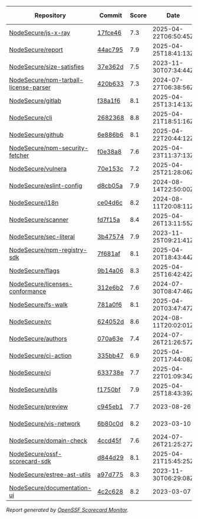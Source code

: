 <!-- OPENSSF-SCORECARD-MONITOR:START -->

| Repository | Commit | Score | Date | Score Delta | Report | StepSecurity |
| -- | -- | -- | -- | -- | -- | -- |
| [NodeSecure/js-x-ray](https://github.com/NodeSecure/js-x-ray) | [17fce46](https://github.com/NodeSecure/js-x-ray/commit/17fce46c1fc9a84eab9ee15d3316c1ee136964ba) | 7.3 | 2025-04-22T06:50:45Z | 0 / [Details](https://ossf.github.io/scorecard-visualizer/#/projects/github.com/NodeSecure/js-x-ray/compare/17fce46c1fc9a84eab9ee15d3316c1ee136964ba/17fce46c1fc9a84eab9ee15d3316c1ee136964ba) | [View](https://ossf.github.io/scorecard-visualizer/#/projects/github.com/NodeSecure/js-x-ray/commit/17fce46c1fc9a84eab9ee15d3316c1ee136964ba) | [Fix it](https://app.stepsecurity.io/securerepo?repo=NodeSecure/js-x-ray) |
| [NodeSecure/report](https://github.com/NodeSecure/report) | [44ac795](https://github.com/NodeSecure/report/commit/44ac795e59b260217d05449d9ee82ee6c14bee50) | 7.9 | 2025-04-25T18:41:13Z | 0 / [Details](https://ossf.github.io/scorecard-visualizer/#/projects/github.com/NodeSecure/report/compare/c988aa83da7a5e7f02abe0324a35f341e975b9d2/44ac795e59b260217d05449d9ee82ee6c14bee50) | [View](https://ossf.github.io/scorecard-visualizer/#/projects/github.com/NodeSecure/report/commit/44ac795e59b260217d05449d9ee82ee6c14bee50) | [Fix it](https://app.stepsecurity.io/securerepo?repo=NodeSecure/report) |
| [NodeSecure/size-satisfies](https://github.com/NodeSecure/size-satisfies) | [37e362d](https://github.com/NodeSecure/size-satisfies/commit/37e362d756ea07662ee8052320a7d4ec1c097cad) | 7.5 | 2023-11-30T07:34:44Z | 0 / [Details](https://ossf.github.io/scorecard-visualizer/#/projects/github.com/NodeSecure/size-satisfies/compare/37e362d756ea07662ee8052320a7d4ec1c097cad/37e362d756ea07662ee8052320a7d4ec1c097cad) | [View](https://ossf.github.io/scorecard-visualizer/#/projects/github.com/NodeSecure/size-satisfies/commit/37e362d756ea07662ee8052320a7d4ec1c097cad) | [Fix it](https://app.stepsecurity.io/securerepo?repo=NodeSecure/size-satisfies) |
| [NodeSecure/npm-tarball-license-parser](https://github.com/NodeSecure/npm-tarball-license-parser) | [420b633](https://github.com/NodeSecure/npm-tarball-license-parser/commit/420b6331a6f3c07c5f20bb8f58d3394b88007c54) | 7.3 | 2024-07-27T06:38:56Z | 0 / [Details](https://ossf.github.io/scorecard-visualizer/#/projects/github.com/NodeSecure/npm-tarball-license-parser/compare/420b6331a6f3c07c5f20bb8f58d3394b88007c54/420b6331a6f3c07c5f20bb8f58d3394b88007c54) | [View](https://ossf.github.io/scorecard-visualizer/#/projects/github.com/NodeSecure/npm-tarball-license-parser/commit/420b6331a6f3c07c5f20bb8f58d3394b88007c54) | [Fix it](https://app.stepsecurity.io/securerepo?repo=NodeSecure/npm-tarball-license-parser) |
| [NodeSecure/gitlab](https://github.com/NodeSecure/gitlab) | [f38a1f6](https://github.com/NodeSecure/gitlab/commit/f38a1f666961b4fb8a65e4c8dc7493ac39d04ed9) | 8.1 | 2025-04-25T13:14:13Z | 0 / [Details](https://ossf.github.io/scorecard-visualizer/#/projects/github.com/NodeSecure/gitlab/compare/f38a1f666961b4fb8a65e4c8dc7493ac39d04ed9/f38a1f666961b4fb8a65e4c8dc7493ac39d04ed9) | [View](https://ossf.github.io/scorecard-visualizer/#/projects/github.com/NodeSecure/gitlab/commit/f38a1f666961b4fb8a65e4c8dc7493ac39d04ed9) | [Fix it](https://app.stepsecurity.io/securerepo?repo=NodeSecure/gitlab) |
| [NodeSecure/cli](https://github.com/NodeSecure/cli) | [2682368](https://github.com/NodeSecure/cli/commit/2682368034c62a35bd8884ee9f4a2abcdb22b06e) | 8.8 | 2025-04-21T18:51:16Z | 0 / [Details](https://ossf.github.io/scorecard-visualizer/#/projects/github.com/NodeSecure/cli/compare/5f2f2b48893a05fff9b4185c9e5f15f315272fb3/2682368034c62a35bd8884ee9f4a2abcdb22b06e) | [View](https://ossf.github.io/scorecard-visualizer/#/projects/github.com/NodeSecure/cli/commit/2682368034c62a35bd8884ee9f4a2abcdb22b06e) | [Fix it](https://app.stepsecurity.io/securerepo?repo=NodeSecure/cli) |
| [NodeSecure/github](https://github.com/NodeSecure/github) | [6e886b6](https://github.com/NodeSecure/github/commit/6e886b667906107713976b7ec5f1a35173481760) | 8.1 | 2025-04-22T20:44:12Z | 0 / [Details](https://ossf.github.io/scorecard-visualizer/#/projects/github.com/NodeSecure/github/compare/6e886b667906107713976b7ec5f1a35173481760/6e886b667906107713976b7ec5f1a35173481760) | [View](https://ossf.github.io/scorecard-visualizer/#/projects/github.com/NodeSecure/github/commit/6e886b667906107713976b7ec5f1a35173481760) | [Fix it](https://app.stepsecurity.io/securerepo?repo=NodeSecure/github) |
| [NodeSecure/npm-security-fetcher](https://github.com/NodeSecure/npm-security-fetcher) | [f0e38a8](https://github.com/NodeSecure/npm-security-fetcher/commit/f0e38a8254a0c88fead68b9029901eccff0187cc) | 7.6 | 2025-04-23T11:37:13Z | 0 / [Details](https://ossf.github.io/scorecard-visualizer/#/projects/github.com/NodeSecure/npm-security-fetcher/compare/f0e38a8254a0c88fead68b9029901eccff0187cc/f0e38a8254a0c88fead68b9029901eccff0187cc) | [View](https://ossf.github.io/scorecard-visualizer/#/projects/github.com/NodeSecure/npm-security-fetcher/commit/f0e38a8254a0c88fead68b9029901eccff0187cc) | [Fix it](https://app.stepsecurity.io/securerepo?repo=NodeSecure/npm-security-fetcher) |
| [NodeSecure/vulnera](https://github.com/NodeSecure/vulnera) | [70e153c](https://github.com/NodeSecure/vulnera/commit/70e153cbd0e344c162910e04a2bf82cb053fbf12) | 7.2 | 2025-04-25T21:28:06Z | 0 / [Details](https://ossf.github.io/scorecard-visualizer/#/projects/github.com/NodeSecure/vulnera/compare/70e153cbd0e344c162910e04a2bf82cb053fbf12/70e153cbd0e344c162910e04a2bf82cb053fbf12) | [View](https://ossf.github.io/scorecard-visualizer/#/projects/github.com/NodeSecure/vulnera/commit/70e153cbd0e344c162910e04a2bf82cb053fbf12) | [Fix it](https://app.stepsecurity.io/securerepo?repo=NodeSecure/vulnera) |
| [NodeSecure/eslint-config](https://github.com/NodeSecure/eslint-config) | [d8cb05a](https://github.com/NodeSecure/eslint-config/commit/d8cb05aad74fa6cdff4daa82aab30d1f1a196891) | 7.9 | 2024-08-14T22:50:00Z | 0 / [Details](https://ossf.github.io/scorecard-visualizer/#/projects/github.com/NodeSecure/eslint-config/compare/d8cb05aad74fa6cdff4daa82aab30d1f1a196891/d8cb05aad74fa6cdff4daa82aab30d1f1a196891) | [View](https://ossf.github.io/scorecard-visualizer/#/projects/github.com/NodeSecure/eslint-config/commit/d8cb05aad74fa6cdff4daa82aab30d1f1a196891) | [Fix it](https://app.stepsecurity.io/securerepo?repo=NodeSecure/eslint-config) |
| [NodeSecure/i18n](https://github.com/NodeSecure/i18n) | [ce04d6c](https://github.com/NodeSecure/i18n/commit/ce04d6cb61ef6cbec3be87a29323fa4d1ea81eb3) | 8.2 | 2024-08-11T20:08:11Z | 0 / [Details](https://ossf.github.io/scorecard-visualizer/#/projects/github.com/NodeSecure/i18n/compare/ce04d6cb61ef6cbec3be87a29323fa4d1ea81eb3/ce04d6cb61ef6cbec3be87a29323fa4d1ea81eb3) | [View](https://ossf.github.io/scorecard-visualizer/#/projects/github.com/NodeSecure/i18n/commit/ce04d6cb61ef6cbec3be87a29323fa4d1ea81eb3) | [Fix it](https://app.stepsecurity.io/securerepo?repo=NodeSecure/i18n) |
| [NodeSecure/scanner](https://github.com/NodeSecure/scanner) | [fd7f15a](https://github.com/NodeSecure/scanner/commit/fd7f15a20f98ac86de615c9522718f6b8be488d1) | 8.4 | 2025-04-26T13:11:55Z | 0.3 / [Details](https://ossf.github.io/scorecard-visualizer/#/projects/github.com/NodeSecure/scanner/compare/794eaf268002f52bcb7eaa8f6ca5555ee6d84ff3/fd7f15a20f98ac86de615c9522718f6b8be488d1) | [View](https://ossf.github.io/scorecard-visualizer/#/projects/github.com/NodeSecure/scanner/commit/fd7f15a20f98ac86de615c9522718f6b8be488d1) | [Fix it](https://app.stepsecurity.io/securerepo?repo=NodeSecure/scanner) |
| [NodeSecure/sec-literal](https://github.com/NodeSecure/sec-literal) | [3b47574](https://github.com/NodeSecure/sec-literal/commit/3b475747f5c3891946c40d9ad4e8096500e1a206) | 7.9 | 2023-11-25T09:21:41Z | 0 / [Details](https://ossf.github.io/scorecard-visualizer/#/projects/github.com/NodeSecure/sec-literal/compare/3b475747f5c3891946c40d9ad4e8096500e1a206/3b475747f5c3891946c40d9ad4e8096500e1a206) | [View](https://ossf.github.io/scorecard-visualizer/#/projects/github.com/NodeSecure/sec-literal/commit/3b475747f5c3891946c40d9ad4e8096500e1a206) | [Fix it](https://app.stepsecurity.io/securerepo?repo=NodeSecure/sec-literal) |
| [NodeSecure/npm-registry-sdk](https://github.com/NodeSecure/npm-registry-sdk) | [7f681af](https://github.com/NodeSecure/npm-registry-sdk/commit/7f681af3e7abe5cb2fc3eb9ca84bdfa249be3fb4) | 8.1 | 2025-04-20T18:43:44Z | 0 / [Details](https://ossf.github.io/scorecard-visualizer/#/projects/github.com/NodeSecure/npm-registry-sdk/compare/7f681af3e7abe5cb2fc3eb9ca84bdfa249be3fb4/7f681af3e7abe5cb2fc3eb9ca84bdfa249be3fb4) | [View](https://ossf.github.io/scorecard-visualizer/#/projects/github.com/NodeSecure/npm-registry-sdk/commit/7f681af3e7abe5cb2fc3eb9ca84bdfa249be3fb4) | [Fix it](https://app.stepsecurity.io/securerepo?repo=NodeSecure/npm-registry-sdk) |
| [NodeSecure/flags](https://github.com/NodeSecure/flags) | [9b14a06](https://github.com/NodeSecure/flags/commit/9b14a0671a966e3b0cfe5624731ce86513b1c076) | 8.3 | 2025-04-25T16:42:42Z | 0 / [Details](https://ossf.github.io/scorecard-visualizer/#/projects/github.com/NodeSecure/flags/compare/9b14a0671a966e3b0cfe5624731ce86513b1c076/9b14a0671a966e3b0cfe5624731ce86513b1c076) | [View](https://ossf.github.io/scorecard-visualizer/#/projects/github.com/NodeSecure/flags/commit/9b14a0671a966e3b0cfe5624731ce86513b1c076) | [Fix it](https://app.stepsecurity.io/securerepo?repo=NodeSecure/flags) |
| [NodeSecure/licenses-conformance](https://github.com/NodeSecure/licenses-conformance) | [312e6b2](https://github.com/NodeSecure/licenses-conformance/commit/312e6b29f729dda7ac6d16a056d0f5c4bc8c1361) | 7.6 | 2024-07-30T08:47:46Z | 0 / [Details](https://ossf.github.io/scorecard-visualizer/#/projects/github.com/NodeSecure/licenses-conformance/compare/3f14f46ea080f622525c6f685abdab3f3f164813/312e6b29f729dda7ac6d16a056d0f5c4bc8c1361) | [View](https://ossf.github.io/scorecard-visualizer/#/projects/github.com/NodeSecure/licenses-conformance/commit/312e6b29f729dda7ac6d16a056d0f5c4bc8c1361) | [Fix it](https://app.stepsecurity.io/securerepo?repo=NodeSecure/licenses-conformance) |
| [NodeSecure/fs-walk](https://github.com/NodeSecure/fs-walk) | [781a0f6](https://github.com/NodeSecure/fs-walk/commit/781a0f60fc49b15fc1d45a895135acd4d6624040) | 8.1 | 2025-04-20T03:47:47Z | 0 / [Details](https://ossf.github.io/scorecard-visualizer/#/projects/github.com/NodeSecure/fs-walk/compare/781a0f60fc49b15fc1d45a895135acd4d6624040/781a0f60fc49b15fc1d45a895135acd4d6624040) | [View](https://ossf.github.io/scorecard-visualizer/#/projects/github.com/NodeSecure/fs-walk/commit/781a0f60fc49b15fc1d45a895135acd4d6624040) | [Fix it](https://app.stepsecurity.io/securerepo?repo=NodeSecure/fs-walk) |
| [NodeSecure/rc](https://github.com/NodeSecure/rc) | [624052d](https://github.com/NodeSecure/rc/commit/624052d6073531f08d0e41fe2fd8553af49cb15e) | 8.6 | 2024-08-11T20:02:01Z | 0 / [Details](https://ossf.github.io/scorecard-visualizer/#/projects/github.com/NodeSecure/rc/compare/e16f5913d001f39eec5cc6c75514a03532b6d4c7/624052d6073531f08d0e41fe2fd8553af49cb15e) | [View](https://ossf.github.io/scorecard-visualizer/#/projects/github.com/NodeSecure/rc/commit/624052d6073531f08d0e41fe2fd8553af49cb15e) | [Fix it](https://app.stepsecurity.io/securerepo?repo=NodeSecure/rc) |
| [NodeSecure/authors](https://github.com/NodeSecure/authors) | [070a63e](https://github.com/NodeSecure/authors/commit/070a63e3fab151f9d38a2c13e76cfa69c01b1bf3) | 7.4 | 2024-07-26T21:26:57Z | 0 / [Details](https://ossf.github.io/scorecard-visualizer/#/projects/github.com/NodeSecure/authors/compare/070a63e3fab151f9d38a2c13e76cfa69c01b1bf3/070a63e3fab151f9d38a2c13e76cfa69c01b1bf3) | [View](https://ossf.github.io/scorecard-visualizer/#/projects/github.com/NodeSecure/authors/commit/070a63e3fab151f9d38a2c13e76cfa69c01b1bf3) | [Fix it](https://app.stepsecurity.io/securerepo?repo=NodeSecure/authors) |
| [NodeSecure/ci-action](https://github.com/NodeSecure/ci-action) | [335bb47](https://github.com/NodeSecure/ci-action/commit/335bb47aa9b2c85cb8921515974c7dd353324419) | 6.9 | 2025-04-20T17:44:08Z | 0 / [Details](https://ossf.github.io/scorecard-visualizer/#/projects/github.com/NodeSecure/ci-action/compare/335bb47aa9b2c85cb8921515974c7dd353324419/335bb47aa9b2c85cb8921515974c7dd353324419) | [View](https://ossf.github.io/scorecard-visualizer/#/projects/github.com/NodeSecure/ci-action/commit/335bb47aa9b2c85cb8921515974c7dd353324419) | [Fix it](https://app.stepsecurity.io/securerepo?repo=NodeSecure/ci-action) |
| [NodeSecure/ci](https://github.com/NodeSecure/ci) | [633738e](https://github.com/NodeSecure/ci/commit/633738ec68c5a5490bd6def8745849d9c0236991) | 7.7 | 2025-04-22T01:09:34Z | -0.2 / [Details](https://ossf.github.io/scorecard-visualizer/#/projects/github.com/NodeSecure/ci/compare/3abe2ebbad1fcdd228cb5a558e85f051e164c9f5/633738ec68c5a5490bd6def8745849d9c0236991) | [View](https://ossf.github.io/scorecard-visualizer/#/projects/github.com/NodeSecure/ci/commit/633738ec68c5a5490bd6def8745849d9c0236991) | [Fix it](https://app.stepsecurity.io/securerepo?repo=NodeSecure/ci) |
| [NodeSecure/utils](https://github.com/NodeSecure/utils) | [f1750bf](https://github.com/NodeSecure/utils/commit/f1750bfcb295d8c974b4e9de99be7d9d7cca4bd4) | 7.9 | 2025-04-25T18:43:39Z | 0 / [Details](https://ossf.github.io/scorecard-visualizer/#/projects/github.com/NodeSecure/utils/compare/f1750bfcb295d8c974b4e9de99be7d9d7cca4bd4/f1750bfcb295d8c974b4e9de99be7d9d7cca4bd4) | [View](https://ossf.github.io/scorecard-visualizer/#/projects/github.com/NodeSecure/utils/commit/f1750bfcb295d8c974b4e9de99be7d9d7cca4bd4) | [Fix it](https://app.stepsecurity.io/securerepo?repo=NodeSecure/utils) |
| [NodeSecure/preview](https://github.com/NodeSecure/preview) | [c945eb1](https://github.com/NodeSecure/preview/commit/c945eb1a0af71512061b7be8314ee38a939cd524) | 7.7 | 2023-08-26 | 0 / [Details](https://ossf.github.io/scorecard-visualizer/#/projects/github.com/NodeSecure/preview/compare/c945eb1a0af71512061b7be8314ee38a939cd524/c945eb1a0af71512061b7be8314ee38a939cd524) | [View](https://ossf.github.io/scorecard-visualizer/#/projects/github.com/NodeSecure/preview/commit/c945eb1a0af71512061b7be8314ee38a939cd524) | [Fix it](https://app.stepsecurity.io/securerepo?repo=NodeSecure/preview) |
| [NodeSecure/vis-network](https://github.com/NodeSecure/vis-network) | [6b80c0d](https://github.com/NodeSecure/vis-network/commit/6b80c0db98cd2d08be6de39fb5c97298376a86c0) | 8.2 | 2023-03-10 | 0 / [Details](https://ossf.github.io/scorecard-visualizer/#/projects/github.com/NodeSecure/vis-network/compare/6b80c0db98cd2d08be6de39fb5c97298376a86c0/6b80c0db98cd2d08be6de39fb5c97298376a86c0) | [View](https://ossf.github.io/scorecard-visualizer/#/projects/github.com/NodeSecure/vis-network/commit/6b80c0db98cd2d08be6de39fb5c97298376a86c0) | [Fix it](https://app.stepsecurity.io/securerepo?repo=NodeSecure/vis-network) |
| [NodeSecure/domain-check](https://github.com/NodeSecure/domain-check) | [4ccd45f](https://github.com/NodeSecure/domain-check/commit/4ccd45f37ad37a6078211683f4dacacd2bbbe489) | 7.6 | 2024-07-26T21:25:27Z | 0 / [Details](https://ossf.github.io/scorecard-visualizer/#/projects/github.com/NodeSecure/domain-check/compare/4ccd45f37ad37a6078211683f4dacacd2bbbe489/4ccd45f37ad37a6078211683f4dacacd2bbbe489) | [View](https://ossf.github.io/scorecard-visualizer/#/projects/github.com/NodeSecure/domain-check/commit/4ccd45f37ad37a6078211683f4dacacd2bbbe489) | [Fix it](https://app.stepsecurity.io/securerepo?repo=NodeSecure/domain-check) |
| [NodeSecure/ossf-scorecard-sdk](https://github.com/NodeSecure/ossf-scorecard-sdk) | [d844d29](https://github.com/NodeSecure/ossf-scorecard-sdk/commit/d844d298e413dbe3a002012d4107b681bdec9e91) | 8.1 | 2025-04-21T15:45:25Z | 0 / [Details](https://ossf.github.io/scorecard-visualizer/#/projects/github.com/NodeSecure/ossf-scorecard-sdk/compare/d844d298e413dbe3a002012d4107b681bdec9e91/d844d298e413dbe3a002012d4107b681bdec9e91) | [View](https://ossf.github.io/scorecard-visualizer/#/projects/github.com/NodeSecure/ossf-scorecard-sdk/commit/d844d298e413dbe3a002012d4107b681bdec9e91) | [Fix it](https://app.stepsecurity.io/securerepo?repo=NodeSecure/ossf-scorecard-sdk) |
| [NodeSecure/estree-ast-utils](https://github.com/NodeSecure/estree-ast-utils) | [a97d775](https://github.com/NodeSecure/estree-ast-utils/commit/a97d775ec2a12e1c8f8b22e5177c55ad5ec157cb) | 8.3 | 2023-11-30T06:29:08Z | 0 / [Details](https://ossf.github.io/scorecard-visualizer/#/projects/github.com/NodeSecure/estree-ast-utils/compare/a97d775ec2a12e1c8f8b22e5177c55ad5ec157cb/a97d775ec2a12e1c8f8b22e5177c55ad5ec157cb) | [View](https://ossf.github.io/scorecard-visualizer/#/projects/github.com/NodeSecure/estree-ast-utils/commit/a97d775ec2a12e1c8f8b22e5177c55ad5ec157cb) | [Fix it](https://app.stepsecurity.io/securerepo?repo=NodeSecure/estree-ast-utils) |
| [NodeSecure/documentation-ui](https://github.com/NodeSecure/documentation-ui) | [4c2c628](https://github.com/NodeSecure/documentation-ui/commit/4c2c62809956190a0cf9583442271546ee4f331c) | 8.2 | 2023-03-07 | 0 / [Details](https://ossf.github.io/scorecard-visualizer/#/projects/github.com/NodeSecure/documentation-ui/compare/4c2c62809956190a0cf9583442271546ee4f331c/4c2c62809956190a0cf9583442271546ee4f331c) | [View](https://ossf.github.io/scorecard-visualizer/#/projects/github.com/NodeSecure/documentation-ui/commit/4c2c62809956190a0cf9583442271546ee4f331c) | [Fix it](https://app.stepsecurity.io/securerepo?repo=NodeSecure/documentation-ui) |

_Report generated by [OpenSSF Scorecard Monitor](https://github.com/ossf/scorecard-monitor)._

<!-- OPENSSF-SCORECARD-MONITOR:END -->
